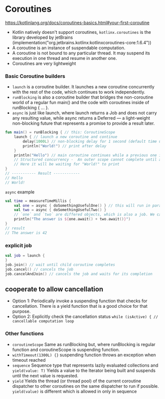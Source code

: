 # Coroutines
https://kotlinlang.org/docs/coroutines-basics.html#your-first-coroutine

- Kotlin natively doesn't support coroutines, `kotlinx.coroutines` is the library developed by jetBrains (implementation("org.jetbrains.kotlinx:kotlinxcoroutines-core:1.6.4"))
- A coroutine is an instance of suspendable computation.
- A coroutine is not bound to any particular thread. It may suspend its execution in one thread and resume in another one.
- Coroutines are very lightweight
### Basic Coroutine builders
- `launch` is a coroutine builder. It launches a new coroutine concurrently with the rest of the code, which continues to work independently.
- `runBlocking` is also a coroutine builder that bridges the non-coroutine world of a regular fun main() and the code with coroutines inside of runBlocking { ... }.
- `async` is just like launch, where launch returns a Job and does not carry any resulting value, while async returns a Deferred — a light-weight non-blocking future that represents a promise to provide a result later.
```kotlin
fun main() = runBlocking { // this: CoroutineScope
    launch { // launch a new coroutine and continue
        delay(1000L) // non-blocking delay for 1 second (default time unit is ms)
        println("World!") // print after delay
    }
    println("Hello") // main coroutine continues while a previous one is delayed
    // Structured concurrency -  An outer scope cannot complete until all its children coroutines complete.
    // Here it will be waiting for "World!" to print
}
// ----------- Result ------------
// Hello
// World!
```
`async` example
```kotlin
val time = measureTimeMillis {
    val one = async { doSomethingUsefulOne() } // this will run in parallel with next async
    val two = async { doSomethingUsefulTwo() }
    // `one` and `two` are differed objects, which is also a job. We can cancel if required.
    println("The answer is ${one.await() + two.await()}")
}
// result
// The answer is 42
```

### explicit job
```kotlin
val job = launch {
}
job.join() // wait until child coroutine completes
job.cancel() // cancels the job
job.cancelAndJoin() // cancels the job and waits for its completion
```
## cooperate to allow cancellation
- Option 1: Periodically invoke a suspending function that checks for cancellation. There is a yield function that is a good choice for that purpose.
- Option 2: Explicitly check the cancellation status `while (isActive) { // cancellable computation loop`

### Other functions
- `coroutineScope` Same as runBlocking but, where runBlocking is regular function and coroutineScope is suspending function.
- `withTimeout(1300L) {}` suspending function throws an exception when timeout reached
- `sequence` Sequence type that represents lazily evaluated collections and `yield(value: T)` Yields a value to the Iterator being built and suspends until the next value is requested.
- `yield` Yields the thread (or thread pool) of the current coroutine dispatcher to other coroutines on the same dispatcher to run if possible. `yield(value)` is different which is allowed in only in sequence

